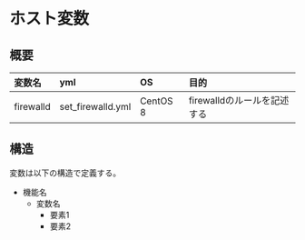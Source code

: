 # ホスト変数
## 概要
|変数名|yml|OS|目的|
|:---|:---|:---|:---|
|firewalld|set_firewalld.yml|CentOS 8|firewalldのルールを記述する|

## 構造
変数は以下の構造で定義する。
- 機能名
  - 変数名
    - 要素1
    - 要素2
